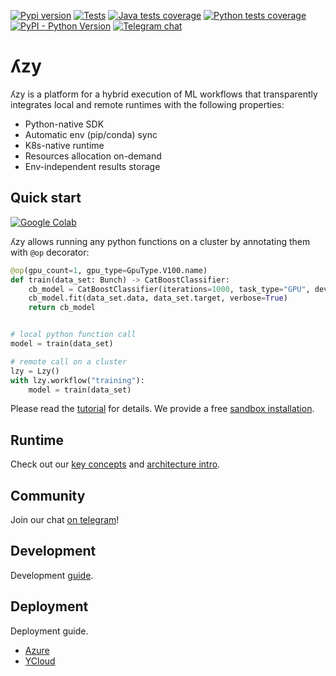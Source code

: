 [![Pypi version](https://img.shields.io/pypi/v/pylzy)](https://pypi.org/project/pylzy/)
[![Tests](https://github.com/lambda-zy/lzy/actions/workflows/pull-tests.yaml/badge.svg)](https://github.com/lambda-zy/lzy/actions/workflows/pull-tests.yaml)
[![Java tests coverage](https://gist.githubusercontent.com/mrMakaronka/be651155cb12a8006cecdee948ce1a0a/raw/master-java-coverage.svg)]()
[![Python tests coverage](https://gist.githubusercontent.com/mrMakaronka/0095e900fb0fcbe5575ddc3c717fb65b/raw/master-coverage.svg)](https://github.com/lambdazy/lzy/tree/master/pylzy/tests)
[![PyPI - Python Version](https://img.shields.io/pypi/pyversions/pylzy.svg)](https://pypi.org/project/pylzy/)
[![Telegram chat](https://img.shields.io/badge/chat-on%20Telegram-2ba2d9.svg)](https://t.me/+ad3OA-J96b9jYWJi)

# ʎzy

ʎzy is a platform for a hybrid execution of ML workflows that transparently integrates local and remote runtimes
with the following properties:

- Python-native SDK
- Automatic env (pip/conda) sync
- K8s-native runtime
- Resources allocation on-demand
- Env-independent results storage

## Quick start

[![Google Colab](https://colab.research.google.com/assets/colab-badge.svg)](https://colab.research.google.com/drive/1Z7CERGqTU-ZTu3dwbeZxD9zJ6L8oQBbN?usp=sharing)

ʎzy allows running any python functions on a cluster by annotating them with `@op` decorator:

```python
@op(gpu_count=1, gpu_type=GpuType.V100.name)
def train(data_set: Bunch) -> CatBoostClassifier:
    cb_model = CatBoostClassifier(iterations=1000, task_type="GPU", devices='0:1', train_dir='/tmp/catboost')
    cb_model.fit(data_set.data, data_set.target, verbose=True)
    return cb_model


# local python function call
model = train(data_set)

# remote call on a cluster
lzy = Lzy()
with lzy.workflow("training"):
    model = train(data_set)
```

Please read the [tutorial](https://github.com/lambdazy/lzy/tree/master/docs/tutorials/0-contents.md) for details. We provide a free [sandbox installation](https://lzy.ai).

## Runtime

Check out our [key concepts](https://github.com/lambdazy/lzy/tree/master/docs/arch/key-concepts.md) and [architecture intro](https://github.com/lambdazy/lzy/tree/master/docs/arch/intro_en.md).

## Community

Join our chat [on telegram](https://t.me/+ad3OA-J96b9jYWJi)!

## Development

Development [guide](https://github.com/lambdazy/lzy/tree/master/docs/development.md).

## Deployment

Deployment guide.

* [Azure](https://github.com/lambdazy/lzy/tree/master/docs/deployment_azure.md)
* [YCloud](https://github.com/lambdazy/lzy/tree/master/docs/deployment_ycloud.md)
